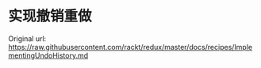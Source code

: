 # 实现撤销重做

Original url: https://raw.githubusercontent.com/rackt/redux/master/docs/recipes/ImplementingUndoHistory.md